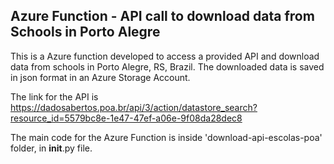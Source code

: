 ## Azure Function - API call to download data from Schools in Porto Alegre
This is a Azure function developed to access a provided API and download data from schools in Porto Alegre, RS, Brazil. The downloaded data is saved in json format in an Azure Storage Account.

The link for the API is https://dadosabertos.poa.br/api/3/action/datastore_search?resource_id=5579bc8e-1e47-47ef-a06e-9f08da28dec8

The main code for the Azure Function is inside 'download-api-escolas-poa' folder, in __init__.py file.